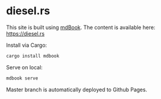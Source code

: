 # diesel.rs

This site is built using [mdBook](https://github.com/rust-lang/mdBook).
The content is available here: https://diesel.rs

Install via Cargo:

```sh
cargo install mdbook
```

Serve on local:
```sh
mdbook serve
```

Master branch is automatically deployed to Github Pages.
